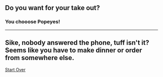 ## Do you want for your take out?
### You chooose Popeyes!
---
Sike, nobody answered the phone, tuff isn't it? Seems like you have to make dinner or order from somewhere else.
---
[Start Over](../Get-takeout.md)
